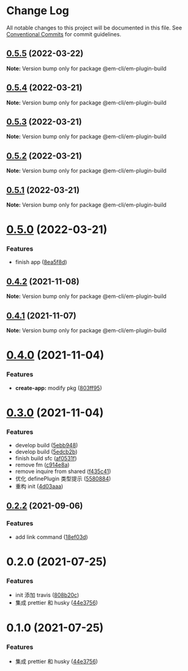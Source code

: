 # Change Log

All notable changes to this project will be documented in this file.
See [Conventional Commits](https://conventionalcommits.org) for commit guidelines.

## [0.5.5](https://github.com/edisonLzy/em-cli/compare/@em-cli/em-plugin-build@0.5.4...@em-cli/em-plugin-build@0.5.5) (2022-03-22)

**Note:** Version bump only for package @em-cli/em-plugin-build

## [0.5.4](https://github.com/edisonLzy/em-cli/compare/@em-cli/em-plugin-build@0.5.3...@em-cli/em-plugin-build@0.5.4) (2022-03-21)

**Note:** Version bump only for package @em-cli/em-plugin-build

## [0.5.3](https://github.com/edisonLzy/em-cli/compare/@em-cli/em-plugin-build@0.5.2...@em-cli/em-plugin-build@0.5.3) (2022-03-21)

**Note:** Version bump only for package @em-cli/em-plugin-build

## [0.5.2](https://github.com/edisonLzy/em-cli/compare/@em-cli/em-plugin-build@0.5.1...@em-cli/em-plugin-build@0.5.2) (2022-03-21)

**Note:** Version bump only for package @em-cli/em-plugin-build

## [0.5.1](https://github.com/edisonLzy/em-cli/compare/@em-cli/em-plugin-build@0.5.0...@em-cli/em-plugin-build@0.5.1) (2022-03-21)

**Note:** Version bump only for package @em-cli/em-plugin-build

# [0.5.0](https://github.com/edisonLzy/em-cli/compare/@em-cli/em-plugin-build@0.4.2...@em-cli/em-plugin-build@0.5.0) (2022-03-21)

### Features

- finish app ([8ea5f8d](https://github.com/edisonLzy/em-cli/commit/8ea5f8d4bb26a89a4b2e51a1f21088605e7e5f8e))

## [0.4.2](https://github.com/edisonLzy/mono-cli/compare/@em-cli/em-plugin-build@0.4.1...@em-cli/em-plugin-build@0.4.2) (2021-11-08)

**Note:** Version bump only for package @em-cli/em-plugin-build

## [0.4.1](https://github.com/edisonLzy/mono-cli/compare/@em-cli/em-plugin-build@0.4.0...@em-cli/em-plugin-build@0.4.1) (2021-11-07)

**Note:** Version bump only for package @em-cli/em-plugin-build

# [0.4.0](https://github.com/edisonLzy/mono-cli/compare/@em-cli/em-plugin-build@0.3.0...@em-cli/em-plugin-build@0.4.0) (2021-11-04)

### Features

- **create-app:** modify pkg ([803ff95](https://github.com/edisonLzy/mono-cli/commit/803ff95fcba3816e49a99ea037b69b0ba7ca1f32))

# [0.3.0](https://github.com/edisonLzy/mono-cli/compare/@em-cli/em-plugin-build@0.2.2...@em-cli/em-plugin-build@0.3.0) (2021-11-04)

### Features

- develop build ([5ebb948](https://github.com/edisonLzy/mono-cli/commit/5ebb948e64abc9e0eabd447bd12daf92e74940c6))
- develop build ([5edcb2b](https://github.com/edisonLzy/mono-cli/commit/5edcb2b85be60fbda3ae2fe7115bdccd2b171b3b))
- finish build sfc ([af0531f](https://github.com/edisonLzy/mono-cli/commit/af0531fe90b34d16a42a211ce5800acc90c58ec0))
- remove fm ([c914e8a](https://github.com/edisonLzy/mono-cli/commit/c914e8aefd79dbf1fd30f848a483a4c21322b810))
- remove inquire from shared ([f435c41](https://github.com/edisonLzy/mono-cli/commit/f435c416f6bd1c331b59843b24b753dd7aaca4db))
- 优化 definePlugin 类型提示 ([5580884](https://github.com/edisonLzy/mono-cli/commit/5580884cf54c63e8429a00cf8805d0901c8c4f69))
- 重构 init ([4d03aaa](https://github.com/edisonLzy/mono-cli/commit/4d03aaa6bf1c8b9e68412034ddd8d241ccf771c7))

## [0.2.2](https://github.com/edisonLzy/mono-cli/compare/@em-cli/em-plugin-build@0.2.1...@em-cli/em-plugin-build@0.2.2) (2021-09-06)

### Features

- add link command ([18ef03d](https://github.com/edisonLzy/mono-cli/commit/18ef03d4488ec666db9a46128ee2f9970675a0d3))

# 0.2.0 (2021-07-25)

### Features

- init 添加 travis ([808b20c](https://github.com/edisonLzy/mono-cli/commit/808b20cbfa01e520a59259d8471b4a959bd721da))
- 集成 prettier 和 husky ([44e3756](https://github.com/edisonLzy/mono-cli/commit/44e3756b822d96636eb0a4911c003c364e8db7d8))

# 0.1.0 (2021-07-25)

### Features

- 集成 prettier 和 husky ([44e3756](https://github.com/edisonLzy/mono-cli/commit/44e3756b822d96636eb0a4911c003c364e8db7d8))
